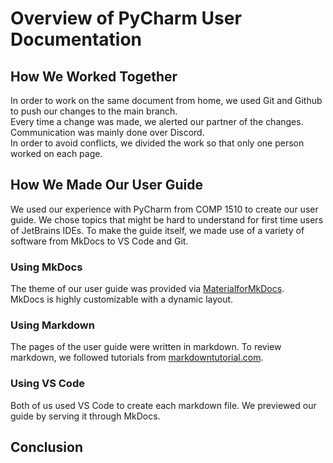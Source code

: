 # Overview of PyCharm User Documentation

## How We Worked Together

 In order to work on the same document from home, we used Git and Github to push our changes to the main branch.  
 Every time a change was made, we alerted our partner of the changes. Communication was mainly done over Discord.  
 In order to avoid conflicts, we divided the work so that only one person worked on each page.
 
## How We Made Our User Guide

 We used our experience with PyCharm from COMP 1510 to create our user guide. We chose topics that might be hard to understand for first time users of JetBrains IDEs.
 To make the guide itself, we made use of a variety of software from MkDocs to VS Code and Git.

### Using MkDocs

 The theme of our user guide was provided via [MaterialforMkDocs](https://squidfunk.github.io/mkdocs-material/).  
 MkDocs is highly customizable with a dynamic layout.

### Using Markdown

 The pages of the user guide were written in markdown. To review markdown, we followed tutorials from [markdowntutorial.com](www.markdowntutorial.com).

### Using VS Code

 Both of us used VS Code to create each markdown file. We previewed our guide by serving it through MkDocs.



## Conclusion
